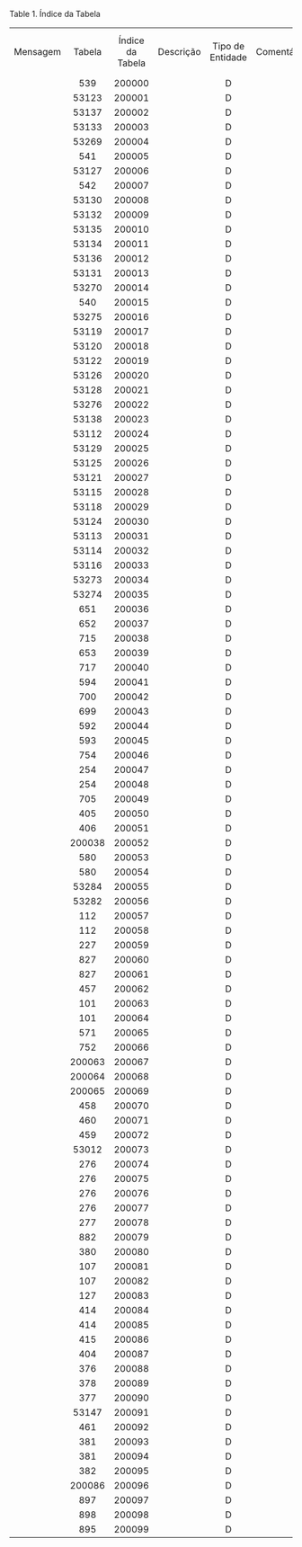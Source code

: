 <div id="d80108e1" class="table">

<div class="table-title">

Table 1. Índice da
Tabela

</div>

<div class="table-contents">

|          |        |                  |           |                  |                  |                 |              |       |                                     |                 |                          |
| :------: | :----: | :--------------: | :-------: | :--------------: | :--------------: | :-------------: | :----------: | :---: | :---------------------------------: | :-------------: | :----------------------: |
| Mensagem | Tabela | Índice da Tabela | Descrição | Tipo de Entidade | Comentário/Ajuda | Criar Restrição | Coluna Chave | Único |                Nome                 | Processar Agora | Excluir índice da tabela |
|          |  539   |      200000      |           |        D         |                  |      false      |    false     | true  |          a\_asset\_uu\_idx          |      false      |                          |
|          | 53123  |      200001      |           |        D         |                  |      false      |    false     | true  |       a\_asset\_acct\_uu\_idx       |      false      |                          |
|          | 53137  |      200002      |           |        D         |                  |      false      |    false     | true  |     a\_asset\_addition\_uu\_idx     |      false      |                          |
|          | 53133  |      200003      |           |        D         |                  |      false      |    false     | true  |      a\_asset\_change\_uu\_idx      |      false      |                          |
|          | 53269  |      200004      |           |        D         |                  |      false      |    false     | true  |      a\_asset\_class\_uu\_idx       |      false      |                          |
|          |  541   |      200005      |           |        D         |                  |      false      |    false     | true  |     a\_asset\_delivery\_uu\_idx     |      false      |                          |
|          | 53127  |      200006      |           |        D         |                  |      false      |    false     | true  |     a\_asset\_disposed\_uu\_idx     |      false      |                          |
|          |  542   |      200007      |           |        D         |                  |      false      |    false     | true  |      a\_asset\_group\_uu\_idx       |      false      |                          |
|          | 53130  |      200008      |           |        D         |                  |      false      |    false     | true  |   a\_asset\_group\_acct\_uu\_idx    |      false      |                          |
|          | 53132  |      200009      |           |        D         |                  |      false      |    false     | true  |    a\_asset\_info\_fin\_uu\_idx     |      false      |                          |
|          | 53135  |      200010      |           |        D         |                  |      false      |    false     | true  |    a\_asset\_info\_ins\_uu\_idx     |      false      |                          |
|          | 53134  |      200011      |           |        D         |                  |      false      |    false     | true  |    a\_asset\_info\_lic\_uu\_idx     |      false      |                          |
|          | 53136  |      200012      |           |        D         |                  |      false      |    false     | true  |    a\_asset\_info\_oth\_uu\_idx     |      false      |                          |
|          | 53131  |      200013      |           |        D         |                  |      false      |    false     | true  |    a\_asset\_info\_tax\_uu\_idx     |      false      |                          |
|          | 53270  |      200014      |           |        D         |                  |      false      |    false     | true  |     a\_asset\_product\_uu\_idx      |      false      |                          |
|          |  540   |      200015      |           |        D         |                  |      false      |    false     | true  |    a\_asset\_retirement\_uu\_idx    |      false      |                          |
|          | 53275  |      200016      |           |        D         |                  |      false      |    false     | true  |      a\_asset\_reval\_uu\_idx       |      false      |                          |
|          | 53119  |      200017      |           |        D         |                  |      false      |    false     | true  |   a\_asset\_reval\_entry\_uu\_idx   |      false      |                          |
|          | 53120  |      200018      |           |        D         |                  |      false      |    false     | true  |   a\_asset\_reval\_index\_uu\_idx   |      false      |                          |
|          | 53122  |      200019      |           |        D         |                  |      false      |    false     | true  |      a\_asset\_split\_uu\_idx       |      false      |                          |
|          | 53126  |      200020      |           |        D         |                  |      false      |    false     | true  |      a\_asset\_spread\_uu\_idx      |      false      |                          |
|          | 53128  |      200021      |           |        D         |                  |      false      |    false     | true  |     a\_asset\_transfer\_uu\_idx     |      false      |                          |
|          | 53276  |      200022      |           |        D         |                  |      false      |    false     | true  |       a\_asset\_type\_uu\_idx       |      false      |                          |
|          | 53138  |      200023      |           |        D         |                  |      false      |    false     | true  |       a\_asset\_use\_uu\_idx        |      false      |                          |
|          | 53112  |      200024      |           |        D         |                  |      false      |    false     | true  |      a\_depreciation\_uu\_idx       |      false      |                          |
|          | 53129  |      200025      |           |        D         |                  |      false      |    false     | true  |   a\_depreciation\_build\_uu\_idx   |      false      |                          |
|          | 53125  |      200026      |           |        D         |                  |      false      |    false     | true  | a\_depreciation\_conventi\_uu\_idx  |      false      |                          |
|          | 53121  |      200027      |           |        D         |                  |      false      |    false     | true  |   a\_depreciation\_entry\_uu\_idx   |      false      |                          |
|          | 53115  |      200028      |           |        D         |                  |      false      |    false     | true  |    a\_depreciation\_exp\_uu\_idx    |      false      |                          |
|          | 53118  |      200029      |           |        D         |                  |      false      |    false     | true  | a\_depreciation\_forecast\_uu\_idx  |      false      |                          |
|          | 53124  |      200030      |           |        D         |                  |      false      |    false     | true  |  a\_depreciation\_method\_uu\_idx   |      false      |                          |
|          | 53113  |      200031      |           |        D         |                  |      false      |    false     | true  | a\_depreciation\_table\_de\_uu\_idx |      false      |                          |
|          | 53114  |      200032      |           |        D         |                  |      false      |    false     | true  | a\_depreciation\_table\_he\_uu\_idx |      false      |                          |
|          | 53116  |      200033      |           |        D         |                  |      false      |    false     | true  | a\_depreciation\_workfile\_uu\_idx  |      false      |                          |
|          | 53273  |      200034      |           |        D         |                  |      false      |    false     | true  |       a\_fundingmode\_uu\_idx       |      false      |                          |
|          | 53274  |      200035      |           |        D         |                  |      false      |    false     | true  |    a\_fundingmode\_acct\_uu\_idx    |      false      |                          |
|          |  651   |      200036      |           |        D         |                  |      false      |    false     | true  |      a\_registration\_uu\_idx       |      false      |                          |
|          |  652   |      200037      |           |        D         |                  |      false      |    false     | true  |  a\_registrationattribute\_uu\_idx  |      false      |                          |
|          |  715   |      200038      |           |        D         |                  |      false      |    false     | true  |   a\_registrationproduct\_uu\_idx   |      false      |                          |
|          |  653   |      200039      |           |        D         |                  |      false      |    false     | true  |    a\_registrationvalue\_uu\_idx    |      false      |                          |
|          |  717   |      200040      |           |        D         |                  |      false      |    false     | true  |       ad\_accesslog\_uu\_idx        |      false      |                          |
|          |  594   |      200041      |           |        D         |                  |      false      |    false     | true  |         ad\_alert\_uu\_idx          |      false      |                          |
|          |  700   |      200042      |           |        D         |                  |      false      |    false     | true  |     ad\_alertprocessor\_uu\_idx     |      false      |                          |
|          |  699   |      200043      |           |        D         |                  |      false      |    false     | true  |   ad\_alertprocessorlog\_uu\_idx    |      false      |                          |
|          |  592   |      200044      |           |        D         |                  |      false      |    false     | true  |     ad\_alertrecipient\_uu\_idx     |      false      |                          |
|          |  593   |      200045      |           |        D         |                  |      false      |    false     | true  |       ad\_alertrule\_uu\_idx        |      false      |                          |
|          |  754   |      200046      |           |        D         |                  |      false      |    false     | true  |        ad\_archive\_uu\_idx         |      false      |                          |
|          |  254   |      200047      |           |        D         |                  |      false      |    false     | true  |       ad\_attachment\_record        |      false      |                          |
|          |  254   |      200048      |           |        D         |                  |      false      |    false     | true  |       ad\_attachment\_uu\_idx       |      false      |                          |
|          |  705   |      200049      |           |        D         |                  |      false      |    false     | true  |     ad\_attachmentnote\_uu\_idx     |      false      |                          |
|          |  405   |      200050      |           |        D         |                  |      false      |    false     | true  |       ad\_attribute\_uu\_idx        |      false      |                          |
|          |  406   |      200051      |           |        D         |                  |      false      |    false     | true  |    ad\_attribute\_value\_uu\_idx    |      false      |                          |
|          | 200038 |      200052      |           |        D         |                  |      false      |    false     | true  |    ad\_broadcastmessage\_uu\_idx    |      false      |                          |
|          |  580   |      200053      |           |        D         |                  |      false      |    false     | true  |       ad\_changelog\_uu\_idx        |      false      |                          |
|          |  580   |      200054      |           |        D         |                  |      false      |    false     | false |        ad\_changelog\_speed         |      false      |                          |
|          | 53284  |      200055      |           |        D         |                  |      false      |    false     | true  |         ad\_chart\_uu\_idx          |      false      |                          |
|          | 53282  |      200056      |           |        D         |                  |      false      |    false     | true  |    ad\_chartdatasource\_uu\_idx     |      false      |                          |
|          |  112   |      200057      |           |        D         |                  |      false      |    false     | true  |          ad\_client\_value          |      false      |                          |
|          |  112   |      200058      |           |        D         |                  |      false      |    false     | true  |         ad\_client\_uu\_idx         |      false      |                          |
|          |  227   |      200059      |           |        D         |                  |      false      |    false     | true  |       ad\_clientinfo\_uu\_idx       |      false      |                          |
|          |  827   |      200060      |           |        D         |                  |      false      |    false     | true  |       ad\_clientshare\_table        |      false      |                          |
|          |  827   |      200061      |           |        D         |                  |      false      |    false     | true  |      ad\_clientshare\_uu\_idx       |      false      |                          |
|          |  457   |      200062      |           |        D         |                  |      false      |    false     | true  |         ad\_color\_uu\_idx          |      false      |                          |
|          |  101   |      200063      |           |        D         |                  |      false      |    false     | true  |         ad\_column\_uu\_idx         |      false      |                          |
|          |  101   |      200064      |           |        D         |                  |      false      |    false     | true  |          ad\_column\_name           |      false      |                          |
|          |  571   |      200065      |           |        D         |                  |      false      |    false     | true  |     ad\_column\_access\_uu\_idx     |      false      |                          |
|          |  752   |      200066      |           |        D         |                  |      false      |    false     | true  |      ad\_column\_trl\_uu\_idx       |      false      |                          |
|          | 200063 |      200067      |           |        D         |                  |      false      |    false     | true  |        ad\_ctxhelp\_uu\_idx         |      false      |                          |
|          | 200064 |      200068      |           |        D         |                  |      false      |    false     | true  |       ad\_ctxhelpmsg\_uu\_idx       |      false      |                          |
|          | 200065 |      200069      |           |        D         |                  |      false      |    false     | true  |    ad\_ctxhelpmsg\_trl\_uu\_idx     |      false      |                          |
|          |  458   |      200070      |           |        D         |                  |      false      |    false     | true  |        ad\_desktop\_uu\_idx         |      false      |                          |
|          |  460   |      200071      |           |        D         |                  |      false      |    false     | true  |      ad\_desktop\_trl\_uu\_idx      |      false      |                          |
|          |  459   |      200072      |           |        D         |                  |      false      |    false     | true  |    ad\_desktopworkbench\_uu\_idx    |      false      |                          |
|          | 53012  |      200073      |           |        D         |                  |      false      |    false     | true  | ad\_document\_action\_acce\_uu\_idx |      false      |                          |
|          |  276   |      200074      |           |        D         |                  |      false      |    false     | true  |        ad\_element\_uu\_idx         |      false      |                          |
|          |  276   |      200075      |           |        D         |                  |      false      |    false     | true  |    ad\_element\_uppercolumnname     |      false      |                          |
|          |  276   |      200076      |           |        D         |                  |      false      |    false     | false |          ad\_element\_name          |      false      |                          |
|          |  276   |      200077      |           |        D         |                  |      false      |    false     | false |       ad\_element\_clientorg        |      false      |                          |
|          |  277   |      200078      |           |        D         |                  |      false      |    false     | true  |      ad\_element\_trl\_uu\_idx      |      false      |                          |
|          |  882   |      200079      |           |        D         |                  |      false      |    false     | true  |       ad\_entitytype\_uu\_idx       |      false      |                          |
|          |  380   |      200080      |           |        D         |                  |      false      |    false     | true  |         ad\_error\_uu\_idx          |      false      |                          |
|          |  107   |      200081      |           |        D         |                  |      false      |    false     | true  |         ad\_field\_uu\_idx          |      false      |                          |
|          |  107   |      200082      |           |        D         |                  |      false      |    false     | true  |          ad\_field\_column          |      false      |                          |
|          |  127   |      200083      |           |        D         |                  |      false      |    false     | true  |       ad\_field\_trl\_uu\_idx       |      false      |                          |
|          |  414   |      200084      |           |        D         |                  |      false      |    false     | true  |       ad\_fieldgroup\_uu\_idx       |      false      |                          |
|          |  414   |      200085      |           |        D         |                  |      false      |    false     | true  |         ad\_fieldgroup\_key         |      false      |                          |
|          |  415   |      200086      |           |        D         |                  |      false      |    false     | true  |    ad\_fieldgroup\_trl\_uu\_idx     |      false      |                          |
|          |  404   |      200087      |           |        D         |                  |      false      |    false     | true  |          ad\_find\_uu\_idx          |      false      |                          |
|          |  376   |      200088      |           |        D         |                  |      false      |    false     | true  |          ad\_form\_uu\_idx          |      false      |                          |
|          |  378   |      200089      |           |        D         |                  |      false      |    false     | true  |      ad\_form\_access\_uu\_idx      |      false      |                          |
|          |  377   |      200090      |           |        D         |                  |      false      |    false     | true  |       ad\_form\_trl\_uu\_idx        |      false      |                          |
|          | 53147  |      200091      |           |        D         |                  |      false      |    false     | true  |      ad\_housekeeping\_uu\_idx      |      false      |                          |
|          |  461   |      200092      |           |        D         |                  |      false      |    false     | true  |         ad\_image\_uu\_idx          |      false      |                          |
|          |  381   |      200093      |           |        D         |                  |      false      |    false     | true  |         ad\_impformat\_name         |      false      |                          |
|          |  381   |      200094      |           |        D         |                  |      false      |    false     | true  |       ad\_impformat\_uu\_idx        |      false      |                          |
|          |  382   |      200095      |           |        D         |                  |      false      |    false     | true  |     ad\_impformat\_row\_uu\_idx     |      false      |                          |
|          | 200086 |      200096      |           |        D         |                  |      false      |    false     | true  |      ad\_indexcolumn\_uu\_idx       |      false      |                          |
|          |  897   |      200097      |           |        D         |                  |      false      |    false     | true  |       ad\_infocolumn\_uu\_idx       |      false      |                          |
|          |  898   |      200098      |           |        D         |                  |      false      |    false     | true  |    ad\_infocolumn\_trl\_uu\_idx     |      false      |                          |
|          |  895   |      200099      |           |        D         |                  |      false      |    false     | true  |    ad\_infowindow\_unique\_name     |      false      |                          |

</div>

</div>

